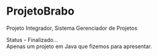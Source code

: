 # ProjetoBrabo

Projeto Integrador, Sistema Gerenciador de Projetos

Status - Finalizado...
<br>
Apenas um projeto em Java que fizemos para apresentar.
